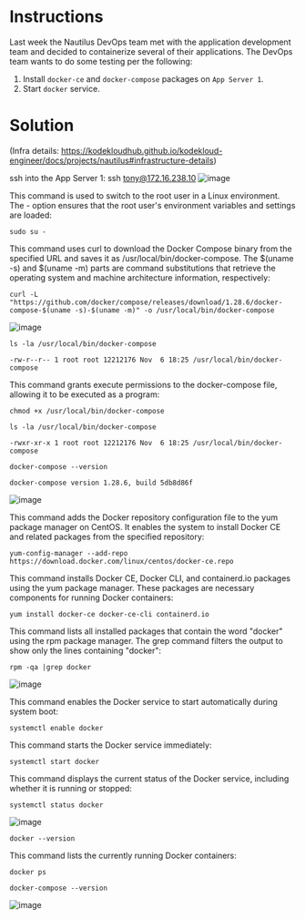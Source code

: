 # Instructions

Last week the Nautilus DevOps team met with the application development team and decided to containerize several of their applications. The DevOps team wants to do some testing per the following:

1. Install `docker-ce` and `docker-compose` packages on `App Server 1`.
2. Start `docker` service.

# Solution

(Infra details: https://kodekloudhub.github.io/kodekloud-engineer/docs/projects/nautilus#infrastructure-details)

ssh into the App Server 1: ssh tony@172.16.238.10
![image](https://github.com/janaom/KodeKloud-Engineer-2.0/assets/83917694/f4583deb-5142-4ffc-a8de-dde39e52da39)

This command is used to switch to the root user in a Linux environment. The - option ensures that the root user's environment variables and settings are loaded:

`sudo su -`

This command uses curl to download the Docker Compose binary from the specified URL and saves it as /usr/local/bin/docker-compose. The $(uname -s) and $(uname -m) parts are command substitutions that retrieve the operating system and machine architecture information, respectively:

`curl -L "https://github.com/docker/compose/releases/download/1.28.6/docker-compose-$(uname -s)-$(uname -m)" -o /usr/local/bin/docker-compose`

![image](https://github.com/janaom/KodeKloud-Engineer-2.0/assets/83917694/24fb5fc9-1064-4c6d-b278-307d1e53b128)

`ls -la /usr/local/bin/docker-compose`
```
-rw-r--r-- 1 root root 12212176 Nov  6 18:25 /usr/local/bin/docker-compose
```

This command grants execute permissions to the docker-compose file, allowing it to be executed as a program:

`chmod +x /usr/local/bin/docker-compose`

`ls -la /usr/local/bin/docker-compose`
```
-rwxr-xr-x 1 root root 12212176 Nov  6 18:25 /usr/local/bin/docker-compose
```

`docker-compose --version`
```
docker-compose version 1.28.6, build 5db8d86f
```

![image](https://github.com/janaom/KodeKloud-Engineer-2.0/assets/83917694/0eda4e1a-c4a8-4238-80ec-53f901304630)

This command adds the Docker repository configuration file to the yum package manager on CentOS. It enables the system to install Docker CE and related packages from the specified repository:

`yum-config-manager --add-repo https://download.docker.com/linux/centos/docker-ce.repo`

This command installs Docker CE, Docker CLI, and containerd.io packages using the yum package manager. These packages are necessary components for running Docker containers:

`yum install docker-ce docker-ce-cli containerd.io`

This command lists all installed packages that contain the word "docker" using the rpm package manager. The grep command filters the output to show only the lines containing "docker":

`rpm -qa |grep docker`

![image](https://github.com/janaom/KodeKloud-Engineer-2.0/assets/83917694/48c7908f-ba1f-4d8f-b36c-3b1ab051a3e8)

This command enables the Docker service to start automatically during system boot:

`systemctl enable docker`

This command starts the Docker service immediately:

`systemctl start docker`

This command displays the current status of the Docker service, including whether it is running or stopped:

`systemctl status docker`

![image](https://github.com/janaom/KodeKloud-Engineer-2.0/assets/83917694/8c354e22-2f87-45de-861d-69151b553418)

`docker --version`

This command lists the currently running Docker containers:

`docker ps`

`docker-compose --version`

![image](https://github.com/janaom/KodeKloud-Engineer-2.0/assets/83917694/319de39b-acc2-47d4-ac1b-8cbc527533b9)








